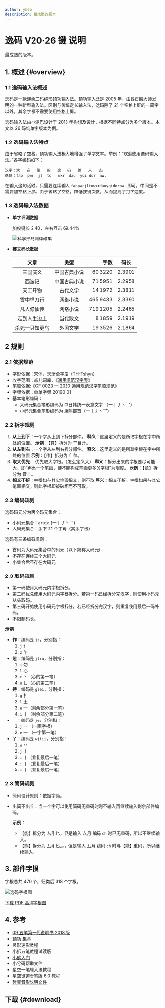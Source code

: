 ```yaml
---
author: yb6b
description: 最成熟的版本
---
```


<script setup>
const urls = [
  [
    ["v20/duoduo-4.0.setup.exe.7z", "多多4.0安装包.7z"],
    ["main.zip", "Rime 配置文件.zip",'https://github.com/lakent/rime-yi/archive/refs/heads/'],
  ],
  [
    ["v20/Keymap.8K.pdf", "8K彩色键位图.pdf"],
    ["v20/Keymap.8K.monochrome.pdf", "8K黑白键位图.pdf"],
    ["v20/zigen-anki.apkg", "字根记忆Anki包.apkg"],
  ],
  [
    ["v20/division.7z", "拆分表.7z"],
    ["v20/sai-ma-biao.7z", "极速赛码器码表.7z"],
  ],
];
</script>

# 逸码 V20·26 键 说明

最成熟的版本。

## 1. 概述 {#overview}

### 1.1 逸码输入法概述

逸码是一款连续二码纯形顶功输入法。顶功输入法是 2005 年，由戴石麟大师发明的一种新型输入法。区别与传统定长输入法，逸码除了 21 个空格上屏的一简字以外，其余字都不需要使用空格上屏。

逸码输入法由小泥巴设计于 2018 年构想及设计，根据不同特点分为多个版本。本文以 26 码纯单字版本为例。

### 1.2 逸码输入法特点

由于省略了空格，顶功输入法极大地增强了单字效率。举例：“欢迎使用逸码输入法。”各字编码如下：

```
汉字：欢   迎   使   用   逸   码   输   入   法。
逸码：fao  pwr  jl  to   wxr  dau  yqi dor  nw.
```

在输入这句话时，只需要连续输入 `faopwrjltowxrdauyqidornw.` 即可，中间是不需要加空格上屏。由于省略了空格，降低按键次数，从而提高了打字速度。

### 1.3 逸码输入法数据

- **单字评测数据**

  加权键长 2.40，左右互击 69.44%

  ![科学形码测评结果](/v20/measure.webp)

- **赛文码长数据**

  |      文章      |     类型     |     字数 |  码长  |
  | :------------: | :----------: | -------: | :----: |
  |    三国演义    | 中国古典小说 |  60,3220 | 2.3901 |
  |     西游记     | 中国古典小说 |  71,5951 | 2.2958 |
  |    天工开物    |   古代文学   |  14,1972 | 2.3811 |
  |   雪中悍刀行   |   网络小说   | 465,9433 | 2.3390 |
  |   凡人修仙传   |   网络小说   | 719,1205 | 2.2465 |
  |  走到人生边上  |   当代散文   |   8,1859 | 2.1919 |
  | 杀死一只知更鸟 |   外国文学   |  19,3526 | 2.1864 |

## 2 规则

### 2.1 依据规范

- 字形依据：宋体，天珩全字库（[TH-Tshyn](http://cheonhyeong.com/Simplified/download.html)）
- 收字范围：点儿词库、《[通用规范汉字表](http://www.moe.gov.cn/jyb_sjzl/ziliao/A19/201306/t20130601_186002.html)》
- 笔顺依据:《[GF 0023 — 2020 通用规范汉字笔顺规范](http://www.moe.gov.cn/jyb_sjzl/ziliao/A19/202103/t20210318_520473.html)》
- 字频依据：单单字频 20190101
- 基本笔形编码：
  - 大码元集合笔形编码为 中日韩统一表意文字 （<span class="kaiti-yima">一丨丿丶乛</span>）
  - 小码元集合笔形编码为 康熙部首（<span class="kaiti-yima">⼀⼁⼃⼂⺂</span>）

### 2.2 拆字规则

1. **从上到下**：一个字从上到下拆分部件。
   **释义**：这里定义的是所取字根在字中所处的位置。
   **示例**：【算】拆分为 <span class="kaiti-yima">⺮目廾</span>。
2. **从左到右**：一个字从左到右拆分部件。
   **释义**：这里定义的是所取字根在字中所处的位置
   **示例**：【作】拆分为 <span class="kaiti-yima">亻乍</span>。
3. **取大优先**.：优先取大字根。（怎么定义大）
   **释义**：拆分出来的字根要尽可能大，即“再添一个笔画，便不能构成笔画更多的字根”为限度。
   **示例**：【章】拆分为 <span class="kaiti-yima">音十</span>。
4. **相交不拆**：字根如与其它笔画相交，则不取
   **释义**：相交不拆，字根如果与其它笔画相交，则此字根即被破坏而不可取。

### 2.3 编码规则

逸码码元分为两个码元集合：

- 小码元集合：`eruio` (<span class="kaiti-yima">一丨丿丶⺂</span>)
- 大码元集合：余下 21 个字母（其余字根）

逸码有三条编码规则：

- 首码为大码元集合中的码元（以下简称大码元）
- 不存在连续三个大码元
- 小集合后不存在大码元

### 2.3 取码规则

- 第一码使用大码元内字根拆分。
- 第二码优先使用大码元内字根拆分。若第一码已经拆分完汉字，则使用小码元从头取码。
- 第三码开始使用小码元字根拆分，若已经拆分完汉字，则重复使用最后一码补码。
- 不限制码长。

**示例**

- **作**：编码是 `jz`，分别指：
  1. `j` <span class="kaiti-yima">亻</span>
  2. `z` <span class="kaiti-yima">乍 </span>
- **忽**：编码是 `jlru`，分别指：
  1. `j` <span class="kaiti-yima">勿</span>
  2. `l` <span class="kaiti-yima">心</span>
  3. `r` <span class="kaiti-yima">丶</span>（心的第一笔）
  4. `u` <span class="kaiti-yima">乚</span>（心的第二笔）
- **持**：编码是 `glei`，分别指：
  1. `g` <span class="kaiti-yima">扌</span>
  2. `l` <span class="kaiti-yima">土</span>
  3. `e` <span class="kaiti-yima">一</span>（剩余部分第一笔）
  4. `i` <span class="kaiti-yima">丨</span>（剩余部分第二笔）
- **一**：编码是 `je`，分别指：
  1. `j` <span class="kaiti-yima">一</span> （一画字根）
  2. `e` <span class="kaiti-yima">一</span> （一字第一笔）
- **丫**：编码是 `wjiii`，分别指：
  1. `w` <span class="kaiti-yima">丷</span>
  2. `j` <span class="kaiti-yima">丨</span>
  3. `i` <span class="kaiti-yima">丨</span>（重复最后一笔）
  4. `i` <span class="kaiti-yima">丨</span>（重复最后一笔）
  5. `i` <span class="kaiti-yima">丨</span>（重复最后一笔）

### 2.3 简码规则

- 简码设计规则：依据字频。
- 出简不出全：当一个字可以使用简码无重码时则不输入再继续输入剩余部件编码。

  **示例**：

  - 【能】拆分为 <span class="kaiti-yima">厶⺝匕</span>，但是输入 <span class="kaiti-yima">厶月</span> 编码 `ch` 时已无重码，所以不继续输入。
  - 【熊】拆分为 <span class="kaiti-yima">厶⺝匕灬</span>，但是输入 <span class="kaiti-yima">厶月</span> 编码 `ch` 时与【能】重码，所以继续输入。

## 3. 部件字根

字根总共 470 个，归类后 318 个字根。

![逸码字根图](/v20/v20-kbd.webp)

<a class="button is-small is-light" href="/v20/v20-kbd.pdf" target="_blank" download="逸码V20字根图矢量图.pdf">下载 PDF 高清字根图</a>

## 4. 参考

- [09 五笔第一代说明书 2018 版](http://gaokuan.ysepan.com/)
- [顶功·集萃](https://ding.tansongchen.com/)
- 灵形速影教程
- 小拆五笔教程试读版
- [小鹤入门](https://help.flypy.com/#/)
- 小兮码帮助文件
- 星空一笔输入法教程
- 星空键道音笔版 6.0 教程
- [哲豆音形说明文件](http://zzdzzd.ysepan.com/)

## 下载 {#download}

<Download :urls />
